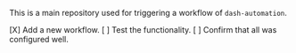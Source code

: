 This is a main repository used for triggering a workflow of `dash-automation`.

[X] Add a new workflow.
[ ] Test the functionality.
[ ] Confirm that all was configured well.